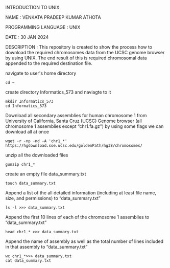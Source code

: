 INTRODUCTION TO UNIX

NAME : VENKATA PRADEEP KUMAR ATHOTA

PROGRAMMING LANGUAGE : UNIX

DATE : 30 JAN 2024

DESCRIPTION : This repository is created to show the process how to download the required chromosomes data from the UCSC genome browser by using UNIX. The end result of this 
is required chromosomal data appended to the required destination file.

navigate to user's home directory
```
cd ~
```
create directory Informatics_573 and naviagte to it
```
mkdir Informatics_573
cd Informatics_573
```
Download all secondary assemblies for human chromosome 1 from University of California, Santa Cruz (UCSC) Genome browser (all chromosome 1 assemblies except “chr1.fa.gz”) by using some flags we can download all at once
```
wget -r -np -nd -A 'chr1_*' https://hgdownload.soe.ucsc.edu/goldenPath/hg38/chromosomes/
```
unzip all the downloaded files
```
gunzip chr1_*
```
create an empty file data_summary.txt
```
touch data_summary.txt
```
Append a list of the all detailed information (including at least file name, size, and permissions) to “data_summary.txt”
```
ls -l >>> data_summary.txt
```
Append the first 10 lines of each of the chromosome 1 assemblies to “data_summary.txt”
```
head chr1_* >>> data_summary.txt
```
Append the name of assembly as well as the total number of lines included in that assembly to “data_summary.txt”
```
wc chr1_*>>> data_summary.txt
cat data_summary.txt
```

